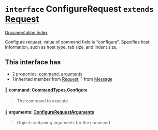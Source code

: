 # `interface` ConfigureRequest `extends` [Request](../interface.Request/README.md)

[Documentation Index](../README.md)

Configure request; value of command field is "configure".  Specifies
host information, such as host type, tab size, and indent size.

## This interface has

- 2 properties:
[command](#-command-commandtypesconfigure),
[arguments](#-arguments-configurerequestarguments)
- 1 inherited member from [Request](../interface.Request/README.md), 1 from [Message](../interface.Message/README.md)


#### 📄 command: [CommandTypes.Configure](../enum.CommandTypes/README.md#configure--configure)

> The command to execute



#### 📄 arguments: [ConfigureRequestArguments](../interface.ConfigureRequestArguments/README.md)

> Object containing arguments for the command



